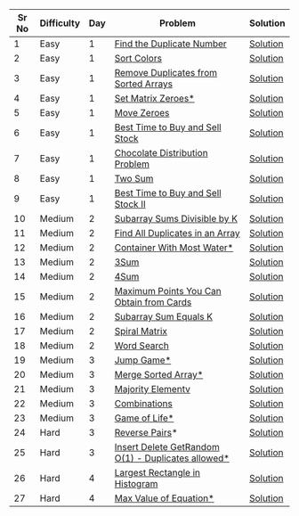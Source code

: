 | Sr No | Difficulty | Day | Problem                                                                                                                             | Solution                                                           |
| ----- | ---------- | --- | ----------------------------------------------------------------------------------------------------------------------------------- | ------------------------------------------------------------------ |
| 1     | Easy       | 1   | [Find the Duplicate Number](https://leetcode.com/problems/find-the-duplicate-number/)                                               | [Solution](./Easy/Arrays/Find_the_Duplicate_Number.cpp)            |
| 2     | Easy       | 1   | [Sort Colors](https://leetcode.com/problems/sort-colors/)                                                                           | [Solution](./Easy/Arrays/Sort_Colors.cpp)                          |
| 3     | Easy       | 1   | [Remove Duplicates from Sorted Arrays](https://leetcode.com/problems/remove-duplicates-from-sorted-array/)                          | [Solution](./Easy/Arrays/Remove_Duplicates_from_Sorted_Arrays.cpp) |
| 4     | Easy       | 1   | [Set Matrix Zeroes\*](https://leetcode.com/problems/set-matrix-zeroes/)                                                             | [Solution](./Easy/Arrays/Set_Matrix_Zeroes.cpp)                    |
| 5     | Easy       | 1   | [Move Zeroes](https://leetcode.com/problems/move-zeroes/)                                                                           | [Solution](./Easy/Arrays/Move_Zeroes.cpp)                          |
| 6     | Easy       | 1   | [Best Time to Buy and Sell Stock](https://leetcode.com/problems/best-time-to-buy-and-sell-stock/)                                   | [Solution](./Easy/Best_Time_to_Buy_and_Sell_Stock.cpp)             |
| 7     | Easy       | 1   | [Chocolate Distribution Problem](https://practice.geeksforgeeks.org/problems/chocolate-distribution-problem3825/1)                  | [Solution](./Easy/Chocolate_Distribution_Problem.cpp)              |
| 8     | Easy       | 1   | [Two Sum](https://leetcode.com/problems/two-sum/)                                                                                   | [Solution](./Easy/Two_Sum.cpp)                                     |
| 9     | Easy       | 1   | [Best Time to Buy and Sell Stock II](https://leetcode.com/problems/best-time-to-buy-and-sell-stock-ii/)                             | [Solution](./Easy/Best_Time_to_Buy_and_Sell_Stock_II.cpp)          |
| 10    | Medium     | 2   | [Subarray Sums Divisible by K](https://leetcode.com/problems/subarray-sums-divisible-by-k/)                                         | [Solution](./Medium/Subarray_Sums_Divisible_by_K.cpp)              |
| 11    | Medium     | 2   | [Find All Duplicates in an Array](https://leetcode.com/problems/find-all-duplicates-in-an-array/)                                   | [Solution](./Medium/Find_All_Duplicates_in_an_Array.cpp)           |
| 12    | Medium     | 2   | [Container With Most Water\*](https://leetcode.com/problems/container-with-most-water/)                                             | [Solution](./Medium/Container_With_Most_Water.cpp)                 |
| 13    | Medium     | 2   | [3Sum](https://leetcode.com/problems/3sum/)                                                                                         | [Solution](./Medium/3Sum.cpp)                                      |
| 14    | Medium     | 2   | [4Sum](https://leetcode.com/problems/4sum/)                                                                                         | [Solution](./Medium/4Sum.cpp)                                      |
| 15    | Medium     | 2   | [Maximum Points You Can Obtain from Cards](https://leetcode.com/problems/maximum-points-you-can-obtain-from-cards/)                 | [Solution](./Medium/Maximum_Points_You_Can_Obtain_from_Cards.cpp)  |
| 16    | Medium     | 2   | [Subarray Sum Equals K](https://leetcode.com/problems/subarray-sum-equals-k/)                                                       | [Solution](./Medium/Subarray_Sum_Equals_K.cpp)                     |
| 17    | Medium     | 2   | [Spiral Matrix](https://leetcode.com/problems/spiral-matrix/)                                                                       | [Solution](./Medium/Spiral_Matrix.cpp)                             |
| 18    | Medium     | 2   | [Word Search](https://leetcode.com/problems/word-search/)                                                                           | [Solution](./Medium/Word_Search.cpp)                               |
| 19    | Medium     | 3   | [Jump Game\*](https://leetcode.com/problems/jump-game/)                                                                             | [Solution](./Medium/Jump_Game.cpp)                                 |
| 20    | Medium     | 3   | [Merge Sorted Array\*](https://leetcode.com/problems/merge-sorted-array/)                                                           | [Solution](./Medium/Merge_Sorted_Array.cpp)                        |
| 21    | Medium     | 3   | [Majority Elementv](https://leetcode.com/problems/majority-element/)                                                                | [Solution](./Medium/Majority_Element.cpp)                          |
| 22    | Medium     | 3   | [Combinations](https://leetcode.com/problems/combinations/)                                                                         | [Solution](./Medium/Combinations.cpp)                              |
| 23    | Medium     | 3   | [Game of Life\*](https://leetcode.com/problems/game-of-life/)                                                                       | [Solution](./Medium/Game_of_Life.cpp)                              |
| 24    | Hard       | 3   | [Reverse Pairs](https://leetcode.com/problems/reverse-pairs/)\*                                                                     | [Solution](./Hard/Reverse_Pairs.cpp)                               |
| 25    | Hard       | 3   | [Insert Delete GetRandom O(1) - Duplicates allowed\*](https://leetcode.com/problems/insert-delete-getrandom-o1-duplicates-allowed/) | [Solution](./Hard/Insert_Delete_GetRandom_Duplicates_allowed.cpp)  |
| 26    | Hard       | 4   | [Largest Rectangle in Histogram](https://leetcode.com/problems/largest-rectangle-in-histogram/)                                     | [Solution](./Hard/Largest_Rectangle_in_Histogram.cpp)              |
| 27    | Hard       | 4   | [Max Value of Equation\*](https://leetcode.com/problems/max-value-of-equation/)                                                     | [Solution](./Hard/Max_Value_of_Equation.cpp)                       |
